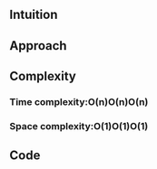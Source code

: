 ## Intuition

## Approach

## Complexity
### Time complexity:O(n)O(n)O(n)
### Space complexity:O(1)O(1)O(1)

## Code
```js
```
